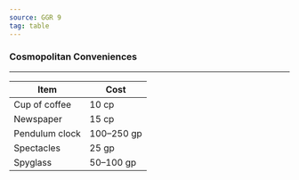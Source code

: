 ```yaml
---
source: GGR 9
tag: table
---
```


### Cosmopolitan Conveniences
---
|Item|Cost|
|--------|--------|
|Cup of coffee|10 cp|
|Newspaper|15 cp|
|Pendulum clock|100–250 gp|
|Spectacles|25 gp|
|Spyglass|50–100 gp|
